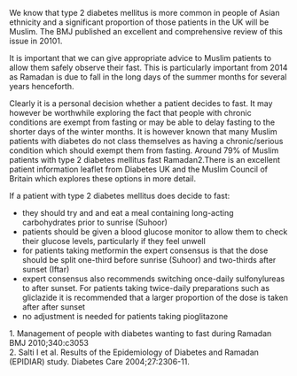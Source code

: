 We know that type 2 diabetes mellitus is more common in people of Asian ethnicity and a significant proportion of those patients in the UK will be Muslim. The BMJ published an excellent and comprehensive review of this issue in 20101.  
  
It is important that we can give appropriate advice to Muslim patients to allow them safely observe their fast. This is particularly important from 2014 as Ramadan is due to fall in the long days of the summer months for several years henceforth.   
  
Clearly it is a personal decision whether a patient decides to fast. It may however be worthwhile exploring the fact that people with chronic conditions are exempt from fasting or may be able to delay fasting to the shorter days of the winter months. It is however known that many Muslim patients with diabetes do not class themselves as having a chronic/serious condition which should exempt them from fasting. Around 79% of Muslim patients with type 2 diabetes mellitus fast Ramadan2.There is an excellent patient information leaflet from Diabetes UK and the Muslim Council of Britain which explores these options in more detail.  
  
If a patient with type 2 diabetes mellitus does decide to fast:  
* they should try and and eat a meal containing long\-acting carbohydrates prior to sunrise (Suhoor)
* patients should be given a blood glucose monitor to allow them to check their glucose levels, particularly if they feel unwell
* for patients taking metformin the expert consensus is that the dose should be split one\-third before sunrise (Suhoor) and two\-thirds after sunset (Iftar)
* expert consensus also recommends switching once\-daily sulfonylureas to after sunset. For patients taking twice\-daily preparations such as gliclazide it is recommended that a larger proportion of the dose is taken after after sunset
* no adjustment is needed for patients taking pioglitazone

  
1\. Management of people with diabetes wanting to fast during Ramadan BMJ 2010;340:c3053  
2\. Salti I et al. Results of the Epidemiology of Diabetes and Ramadan (EPIDIAR) study. Diabetes Care 2004;27:2306\-11\.